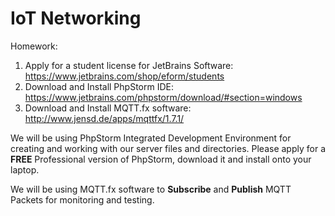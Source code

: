 # IoT Networking

Homework:
1. Apply for a student license for JetBrains Software: https://www.jetbrains.com/shop/eform/students
2. Download and Install PhpStorm IDE: https://www.jetbrains.com/phpstorm/download/#section=windows
3. Download and Install MQTT.fx software: http://www.jensd.de/apps/mqttfx/1.7.1/

We will be using PhpStorm Integrated Development Environment for creating and working with our server files and directories. Please apply for a **FREE** Professional version of PhpStorm, download it and install onto your laptop.

We will be using MQTT.fx software to **Subscribe** and **Publish** MQTT Packets for monitoring and testing.
